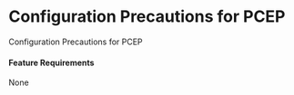 Configuration Precautions for PCEP
==================================

Configuration Precautions for PCEP

#### Feature Requirements

None